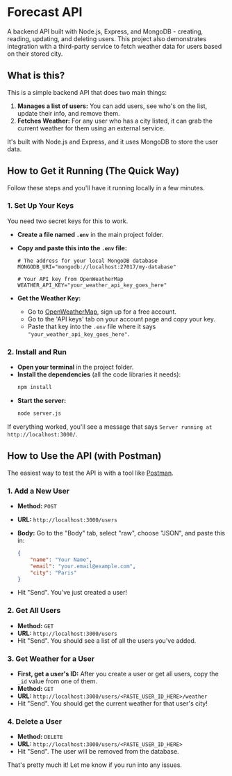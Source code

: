 # Forecast API

A backend API built with Node.js, Express, and MongoDB - creating, reading, updating, and deleting users. This project also demonstrates integration with a third-party service to fetch weather data for users based on their stored city.

## What is this?

This is a simple backend API that does two main things:

1.  **Manages a list of users:** You can add users, see who's on the list, update their info, and remove them.
2.  **Fetches Weather:** For any user who has a city listed, it can grab the current weather for them using an external service.

It's built with Node.js and Express, and it uses MongoDB to store the user data.

## How to Get it Running (The Quick Way)

Follow these steps and you'll have it running locally in a few minutes.

### 1. Set Up Your Keys

You need two secret keys for this to work.

*   **Create a file named `.env`** in the main project folder.

*   **Copy and paste this into the `.env` file:**

    ```env
    # The address for your local MongoDB database
    MONGODB_URI="mongodb://localhost:27017/my-database"

    # Your API key from OpenWeatherMap
    WEATHER_API_KEY="your_weather_api_key_goes_here"
    ```

*   **Get the Weather Key:**
    *   Go to [OpenWeatherMap](https://openweathermap.org/api), sign up for a free account.
    *   Go to the 'API keys' tab on your account page and copy your key.
    *   Paste that key into the `.env` file where it says `"your_weather_api_key_goes_here"`.

### 2. Install and Run

*   **Open your terminal** in the project folder.
*   **Install the dependencies** (all the code libraries it needs):
    ```bash
    npm install
    ```
*   **Start the server:**
    ```bash
    node server.js
    ```

If everything worked, you'll see a message that says `Server running at http://localhost:3000/`.

## How to Use the API (with Postman)

The easiest way to test the API is with a tool like [Postman](https://www.postman.com/).

### 1. Add a New User

*   **Method:** `POST`
*   **URL:** `http://localhost:3000/users`
*   **Body:** Go to the "Body" tab, select "raw", choose "JSON", and paste this in:

    ```json
    {
        "name": "Your Name",
        "email": "your.email@example.com",
        "city": "Paris"
    }
    ```
*   Hit "Send". You've just created a user!

### 2. Get All Users

*   **Method:** `GET`
*   **URL:** `http://localhost:3000/users`
*   Hit "Send". You should see a list of all the users you've added.

### 3. Get Weather for a User

*   **First, get a user's ID:** After you create a user or get all users, copy the `_id` value from one of them.
*   **Method:** `GET`
*   **URL:** `http://localhost:3000/users/<PASTE_USER_ID_HERE>/weather`
*   Hit "Send". You should get the current weather for that user's city!

### 4. Delete a User

*   **Method:** `DELETE`
*   **URL:** `http://localhost:3000/users/<PASTE_USER_ID_HERE>`
*   Hit "Send". The user will be removed from the database.

That's pretty much it! Let me know if you run into any issues.
